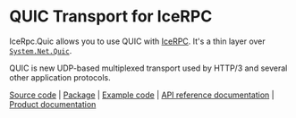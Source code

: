 # QUIC Transport for IceRPC

IceRpc.Quic allows you to use QUIC with [IceRPC][icerpc]. It's a thin layer over [`System.Net.Quic`][quic].

QUIC is new UDP-based multiplexed transport used by HTTP/3 and several other application protocols.

[Source code][source] | [Package][package] | [Example code][example] | [API reference documentation][api] | [Product documentation][product]

[api]: https://api.testing.zeroc.com/csharp/api/IceRpc.Transports.html
[example]: https://github.com/icerpc/icerpc-csharp/tree/main/examples/GreeterQuic
[icerpc]: https://www.nuget.org/packages/IceRpc
[quic]: https://learn.microsoft.com/en-us/dotnet/fundamentals/networking/quic/quic-overview
[package]: https://www.nuget.org/packages/IceRpc.Quic
[product]: https://docs.testing.zeroc.com/docs/icerpc-core
[source]: https://github.com/icerpc/icerpc-csharp/tree/main/src/IceRpc.Quic
